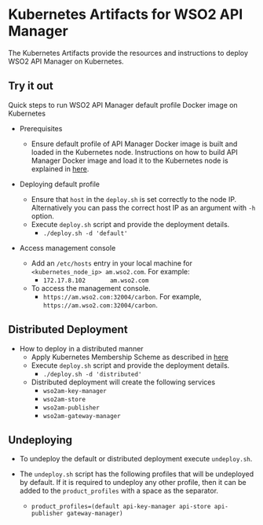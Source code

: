 # Kubernetes Artifacts for WSO2 API Manager #
The Kubernetes Artifacts provide the resources and instructions to deploy WSO2 API Manager on Kubernetes.

## Try it out
Quick steps to run WSO2 API Manager default profile Docker image on Kubernetes

* Prerequisites
    - Ensure default profile of API Manager Docker image is built and loaded in the Kubernetes node.
    Instructions on how to build API Manager Docker image and load it to the Kubernetes node is explained in [here](https://github.com/wso2/dockerfiles/blob/master/wso2am/README.md#try-it-out).

* Deploying default profile
    - Ensure that `host` in the `deploy.sh` is set correctly to the node IP. Alternatively you can pass the correct host IP as an argument with `-h` option.
    - Execute `deploy.sh` script and provide the deployment details.
        + `./deploy.sh -d 'default'`

* Access management console
    - Add an `/etc/hosts` entry in your local machine for `<kubernetes_node_ip> am.wso2.com`. For example:
        + `172.17.8.102       am.wso2.com`
    - To access the management console.
        +  `https://am.wso2.com:32004/carbon`. For example, `https://am.wso2.com:32004/carbon`.

## Distributed Deployment

* How to deploy in a distributed manner
    - Apply Kubernetes Membership Scheme as described in [here](https://docs.wso2.com/display/KA100/Kubernetes+Membership+Scheme+for+WSO2+Carbon)
    - Execute `deploy.sh` script and provide the deployment details.
        + `./deploy.sh -d 'distributed'`
    - Distributed deployment will create the following services
        + `wso2am-key-manager`
        + `wso2am-store`
        + `wso2am-publisher`
        + `wso2am-gateway-manager`

## Undeploying
* To undeploy the default or distributed deployment execute `undeploy.sh`.

* The `undeploy.sh` script has the following profiles that will be undeployed by default. If it is required to undeploy any other profile, then it can be added to the `product_profiles` with a space as the separator.
    - `product_profiles=(default api-key-manager api-store api-publisher gateway-manager)`
